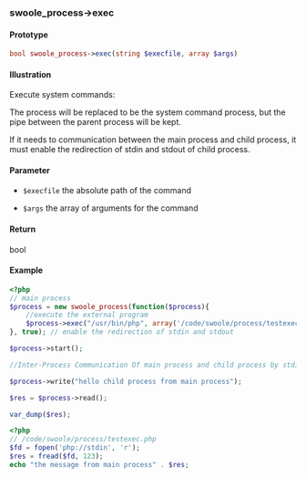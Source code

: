 ### swoole_process->exec

#### Prototype

```php
bool swoole_process->exec(string $execfile, array $args)
```

#### Illustration

Execute system commands:

The process will be replaced to be the system command process, but the pipe between the parent process will be kept.

If it needs to communication between the main process and child process, it must enable the redirection of stdin and stdout of child process.

#### Parameter

- `$execfile` the absolute path of the command

- `$args` the array of arguments for the command

#### Return

bool

#### Example
```php
<?php
// main process
$process = new swoole_process(function($process){
    //execute the external program
    $process->exec("/usr/bin/php", array('/code/swoole/process/testexec.php'));
}, true); // enable the redirection of stdin and stdout

$process->start();

//Inter-Process Communication Of main process and child process by stdin and stdout

$process->write("hello child process from main process");

$res = $process->read();

var_dump($res);

```
```php
<?php
// /code/swoole/process/testexec.php 
$fd = fopen('php://stdin', 'r');
$res = fread($fd, 123);
echo "the message from main process" . $res;
```
